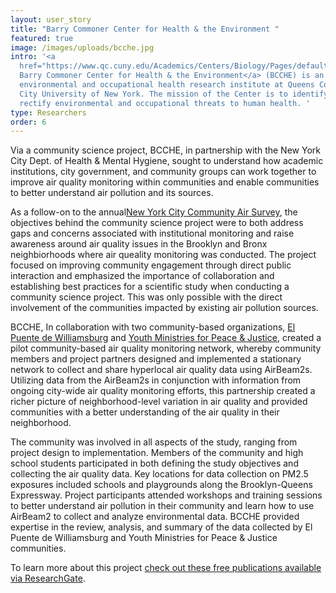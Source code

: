```yaml
---
layout: user_story
title: "Barry Commoner Center for Health & the Environment "
featured: true
image: /images/uploads/bcche.jpg
intro: '<a
  href="https://www.qc.cuny.edu/Academics/Centers/Biology/Pages/default.aspx">The
  Barry Commoner Center for Health & the Environment</a> (BCCHE) is an
  environmental and occupational health research institute at Queens College,
  City University of New York. The mission of the Center is to identify and
  rectify environmental and occupational threats to human health. '
type: Researchers
order: 6
---
```

<p>Via a community science project, BCCHE, in partnership with the New York City Dept. of Health & Mental Hygiene, sought to understand how academic institutions, city government, and community groups can work together to improve air quality monitoring within communities and enable communities to better understand air pollution and its sources.</p>


<p>As a follow-on to the annual<a href="https://www1.nyc.gov/site/doh/data/data-publications/air-quality-nyc-community-air-survey.page">New York City Community Air Survey</a>, the objectives behind the community science project were to both address gaps and concerns associated with institutional monitoring and raise awareness around air quality issues in the Brooklyn and Bronx neighbiorhoods where air queality monitoring was conducted. The project focused on improving community engagement through direct public interaction and emphasized the importance of collaboration and establishing best practices for a scientific study when conducting a community science project. This was only possible with the direct involvement of the communities impacted by existing air pollution sources.</p>


<p>BCCHE, In collaboration with two community-based organizations, <a href="https://elpuente.us/">El Puente de Williamsburg</a> and <a href="https://www.ympj.org/">Youth Ministries for Peace & Justice</a>, created a pilot community-based air quality monitoring network, whereby community members and project partners designed and implemented a stationary network to collect and share hyperlocal air quality data using AirBeam2s. Utilizing data from the AirBeam2s in conjunction with information from ongoing city-wide air quality monitoring efforts, this partnership created a richer picture of neighborhood-level variation in air quality and provided communities with a better understanding of the air quality in their neighborhood.</p> 

<p>The community was involved in all aspects of the study, ranging from project design to implementation. Members of the community and high school students participated in both defining the study objectives and collecting the air quality data. Key locations for data collection on PM2.5 exposures included schools and playgrounds along the Brooklyn-Queens Expressway. Project participants attended workshops and training sessions to better understand air pollution in their community and learn how to use AirBeam2 to collect and analyze environmental data. BCCHE provided expertise in the review, analysis, and summary of the data collected by El Puente de Williamsburg and Youth Ministries for Peace & Justice communities.</p>


<p>To learn more about this project <a href="https://www.researchgate.net/project/Citizen-Science-NYCCAS-New-York-City-Community-Air-Survey">check out these free publications available via ResearchGate</a>.</p>